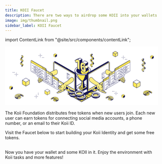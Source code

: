 ```yaml
---
title: KOII Faucet
description: There are two ways to airdrop some KOII into your wallets.
image: img/thumbnail.png
sidebar_label: KOII Faucet
---
```


import ContentLink from "@site/src/components/contentLink";

![Banner](./img/Koii%20Faucet.svg)


The Koii Foundation distributes free tokens when new users join. Each new user can earn tokens for connecting social media accounts, a phone number, or an email to their Koii ID.

Visit the Faucet below to start building your Koii Identity and get some free tokens.

<ContentLink title="Faucet | Koii" link="https://faucet.koii.live/" imageLink="https://faucet.koii.live/favicon.ico" />

<br />
Now you have your wallet and some KOII in it. Enjoy the environment with Koii tasks and more features!
